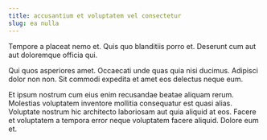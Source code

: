 ```yaml
---
title: accusantium et voluptatem vel consectetur
slug: ea nulla
---
```


Tempore a placeat nemo et. Quis quo blanditiis porro et. Deserunt cum aut aut doloremque officia qui.

Qui quos asperiores amet. Occaecati unde quas quia nisi ducimus. Adipisci dolor non non. Sit commodi expedita et amet eos delectus neque eum.

Et ipsum nostrum cum eius enim recusandae beatae aliquam rerum. Molestias voluptatem inventore mollitia consequatur est quasi alias. Voluptate nostrum hic architecto laboriosam aut quia aliquid at eos. Facere et voluptatem a tempora error neque voluptatem facere aliquid. Dolore eum et.

